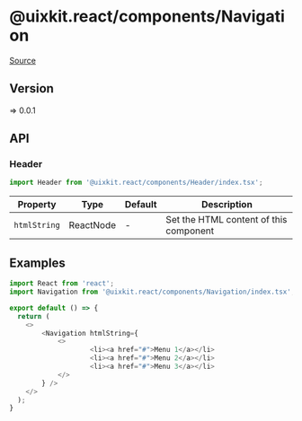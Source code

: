 # @uixkit.react/components/Navigation

[Source](https://github.com/xizon/uix-kit-react/tree/main/src/client/components/Navigation)

## Version

=> 0.0.1

## API

### Header
```js
import Header from '@uixkit.react/components/Header/index.tsx';
```
| Property | Type | Default | Description |
| --- | --- | --- | --- |
| `htmlString` | ReactNode  | - | Set the HTML content of this component |


## Examples

```js
import React from 'react';
import Navigation from '@uixkit.react/components/Navigation/index.tsx';

export default () => {
  return (
    <>
		<Navigation htmlString={
			<>
					<li><a href="#">Menu 1</a></li>
					<li><a href="#">Menu 2</a></li>
					<li><a href="#">Menu 3</a></li>  
			</>
		} />
    </>
  );
}

```